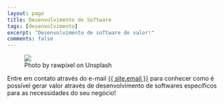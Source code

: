 ```yaml
---
layout: page
title: Desenvolvimento de Software
tags: [desenvolvimento]
excerpt: "Desenvolvimento de software de valor!"
comments: false
---
```


<figure>
	<img src="https://images.unsplash.com/photo-1519893578517-3252b77e8fdf?ixlib=rb-0.3.5&ixid=eyJhcHBfaWQiOjEyMDd9&s=360a6f43b0507da46c0a9259c42fa265&auto=format&fit=crop&w=1349&q=80">
	<figcaption>Photo by rawpixel on Unsplash</figcaption>
</figure>

Entre em contato através do e-mail <a href="mailto:{{ site.email }}?subject=Page%20not%20found">{{ site.email }}</a> para conhecer como é possível gerar valor através de desenvolvimento de softwares específicos para as necessidades do seu negócio!